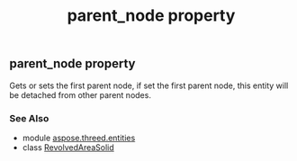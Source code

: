 ﻿---
title: parent_node property
second_title: Aspose.3D for Python via .NET API References
description: 
type: docs
weight: 160
url: /python-net/aspose.threed.entities/revolvedareasolid/parent_node/
is_root: false
---

## parent_node property


Gets or sets the first parent node, if set the first parent node, this entity will be detached from other parent nodes.

### See Also
* module [aspose.threed.entities](../../)
* class [RevolvedAreaSolid](/3d/python-net/aspose.threed.entities/revolvedareasolid)
